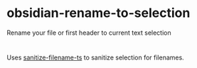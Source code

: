 # obsidian-rename-to-selection
Rename your file or first header to current text selection


#
Uses [sanitize-filename-ts](https://github.com/hfour/sanitize-filename-ts) to sanitize selection for filenames.